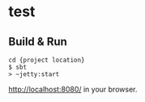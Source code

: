 # test #

## Build & Run ##

```
cd {project location}
$ sbt
> ~jetty:start
```

[http://localhost:8080/](http://localhost:8080/flowers) in your browser.
